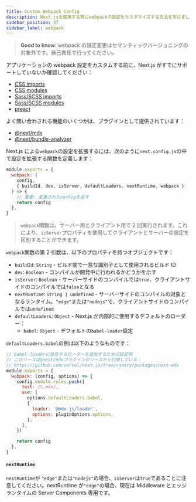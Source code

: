 ```yaml
---
title: Custom Webpack Config
description: Next.jsを使用する際にwebpackの設定をカスタマイズする方法を学びましょう。
sidebar_position: 37
sidebar_label: webpack
---
```


> **Good to know**: webpack の設定変更はセマンティックバージョニングの対象外です。自己責任で行ってください。

アプリケーションの webpack 設定をカスタムする前に、Next.js がすでにサポートしていないか確認してください：

<!-- TODO: Fix links -->

- [CSS imports](/docs/app-router/building-your-application/styling)
- [CSS modules](/docs/app-router/building-your-application/styling/css-modules)
- [Sass/SCSS imports](/docs/app-router/building-your-application/styling/sass)
- [Sass/SCSS modules](/docs/app-router/building-your-application/styling/sass)
- [preact](https://github.com/vercel/next.js/tree/canary/examples/using-preact)

よく問い合わされる機能のいくつかは、プラグインとして提供されています：

- [@next/mdx](https://github.com/vercel/next.js/tree/canary/packages/next-mdx)
- [@next/bundle-analyzer](https://github.com/vercel/next.js/tree/canary/packages/next-bundle-analyzer)

Next.js による`webpack`の設定を拡張するには、次のように`next.config.js`の中で設定を拡張する関数を定義します：

```js title="next.config.js"
module.exports = {
  webpack: (
    config,
    { buildId, dev, isServer, defaultLoaders, nextRuntime, webpack }
  ) => {
    // 重要: 変更されたconfigを返す
    return config
  },
}
```

> `webpack`関数は、サーバー用とクライアント用で 2 回実行されます。これにより、`isServer`プロパティを使用してクライアントとサーバーの設定を区別することができます。

`webpack`関数の第 2 引数は、以下のプロパティを持つオブジェクトです：

- `buildId`: `String` - ビルド間で一意な識別子として使用されるビルド ID
- `dev`: `Boolean` - コンパイルが開発中に行われるかどうかを示す
- `isServer`: `Boolean` - サーバーサイドのコンパイルでは`true`、クライアントサイドのコンパイルでは`false`となる
- `nextRuntime`: `String | undefined` - サーバーサイドのコンパイルの対象となるランタイム。`"edge"`または`"nodejs"`で、クライアントサイドのコンパイルでは`undefined`
- `defaultLoaders`: `Object` - Next.js が内部的に使用するデフォルトのローダー：
  - `babel`: `Object` - デフォルトの`babel-loader`設定

`defaultLoaders.babel`の例は以下のようなものです：

```js
// babel-loaderに依存するローダーを追加するための設定例
// このソースは@next/mdxプラグインのソースから引用している：
// https://github.com/vercel/next.js/tree/canary/packages/next-mdx
module.exports = {
  webpack: (config, options) => {
    config.module.rules.push({
      test: /\.mdx/,
      use: [
        options.defaultLoaders.babel,
        {
          loader: '@mdx-js/loader',
          options: pluginOptions.options,
        },
      ],
    })

    return config
  },
}
```

#### `nextRuntime`

`nextRuntime`が `"edge"`または`"nodejs"`の場合、`isServer`は`true`であることに注意してください。nextRuntime が`"edge"`の場合、現在は Middleware とエッジランタイムの Server Components 専用です。
